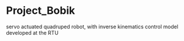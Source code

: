 # Project_Bobik
servo actuated quadruped robot, with inverse kinematics control model developed at the RTU
